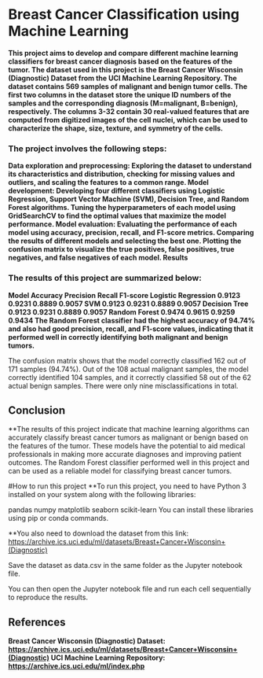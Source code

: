 # Breast Cancer Classification using Machine Learning
**This project aims to develop and compare different machine learning classifiers for breast cancer diagnosis based on the features of the tumor. The dataset used in this project is the Breast Cancer Wisconsin (Diagnostic) Dataset from the UCI Machine Learning Repository. The dataset contains 569 samples of malignant and benign tumor cells. The first two columns in the dataset store the unique ID numbers of the samples and the corresponding diagnosis (M=malignant, B=benign), respectively. The columns 3-32 contain 30 real-valued features that are computed from digitized images of the cell nuclei, which can be used to characterize the shape, size, texture, and symmetry of the cells.**

### The project involves the following steps:

**Data exploration and preprocessing: Exploring the dataset to understand its characteristics and distribution, checking for missing values and outliers, and scaling the features to a common range.
Model development: Developing four different classifiers using Logistic Regression, Support Vector Machine (SVM), Decision Tree, and Random Forest algorithms. Tuning the hyperparameters of each model using GridSearchCV to find the optimal values that maximize the model performance.
Model evaluation: Evaluating the performance of each model using accuracy, precision, recall, and F1-score metrics. Comparing the results of different models and selecting the best one. Plotting the confusion matrix to visualize the true positives, false positives, true negatives, and false negatives of each model.
Results**
### The results of this project are summarized below:

**Model	Accuracy	Precision	Recall	F1-score
Logistic Regression	0.9123	0.9231	0.8889	0.9057
SVM	0.9123	0.9231	0.8889	0.9057
Decision Tree	0.9123	0.9231	0.8889	0.9057
Random Forest	0.9474	0.9615	0.9259	0.9434
The Random Forest classifier had the highest accuracy of 94.74% and also had good precision, recall, and F1-score values, indicating that it performed well in correctly identifying both malignant and benign tumors.**

The confusion matrix shows that the model correctly classified 162 out of 171 samples (94.74%). Out of the 108 actual malignant samples, the model correctly identified 104 samples, and it correctly classified 58 out of the 62 actual benign samples. There were only nine misclassifications in total.

## Conclusion
**The results of this project indicate that machine learning algorithms can accurately classify breast cancer tumors as malignant or benign based on the features of the tumor. These models have the potential to aid medical professionals in making more accurate diagnoses and improving patient outcomes. The Random Forest classifier performed well in this project and can be used as a reliable model for classifying breast cancer tumors.

#How to run this project
**To run this project, you need to have Python 3 installed on your system along with the following libraries:

pandas
numpy
matplotlib
seaborn
scikit-learn
You can install these libraries using pip or conda commands.

**You also need to download the dataset from this link: https://archive.ics.uci.edu/ml/datasets/Breast+Cancer+Wisconsin+(Diagnostic)

Save the dataset as data.csv in the same folder as the Jupyter notebook file.

You can then open the Jupyter notebook file and run each cell sequentially to reproduce the results.

## References
**Breast Cancer Wisconsin (Diagnostic) Dataset: https://archive.ics.uci.edu/ml/datasets/Breast+Cancer+Wisconsin+(Diagnostic)
UCI Machine Learning Repository: https://archive.ics.uci.edu/ml/index.php**
